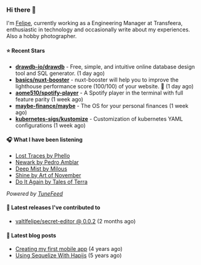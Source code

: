 ### Hi there 👋

I'm [Felipe](https://felipevm.com), currently working as a Engineering Manager at Transfeera, enthusiastic in technology and occasionally write about my experiences. Also a hobby photographer.

#### ⭐ Recent Stars
- **[drawdb-io/drawdb](https://github.com/drawdb-io/drawdb)** - Free, simple, and intuitive online database design tool and SQL generator. (1 day ago)
- **[basics/nuxt-booster](https://github.com/basics/nuxt-booster)** - nuxt-booster will help you to improve the lighthouse performance score (100/100) of your website. 🚀 (1 day ago)
- **[aome510/spotify-player](https://github.com/aome510/spotify-player)** - A Spotify player in the terminal with full feature parity (1 week ago)
- **[maybe-finance/maybe](https://github.com/maybe-finance/maybe)** - The OS for your personal finances (1 week ago)
- **[kubernetes-sigs/kustomize](https://github.com/kubernetes-sigs/kustomize)** - Customization of kubernetes YAML configurations (1 week ago)

#### 🎧 What I have been listening
- [Lost Traces by Phello](https://open.spotify.com/track/3hIIu3IWfzTx36Q67XKOTz)
- [Newark by Pedro Amblar](https://open.spotify.com/track/3VSL6qzD1jjXGzp99rncwE)
- [Deep Mist by Milous](https://open.spotify.com/track/3ShpwQAo4AYXGZzkcXbq4H)
- [Shine by Art of November](https://open.spotify.com/track/4tAKd6ouFGZMGcU4CQvtH7)
- [Do It Again by Tales of Terra](https://open.spotify.com/track/48YpKQYrE4hXtLkLmgEy89)

_Powered by [TuneFeed](https://tunefeed.app?ref=valtlfelipe-gh-profile)_ 

#### 🚀 Latest releases I've contributed to


- [valtlfelipe/secret-editor @ 0.0.2](https://github.com/valtlfelipe/secret-editor/releases/tag/0.0.2) (2 months ago)

#### 📄 Latest blog posts
- [Creating my first mobile app](https://felipevm.com/posts/creating-my-first-mobile-app/) (4 years ago)
- [Using Sequelize With Hapijs](https://felipevm.com/posts/using-sequelize-with-hapijs/) (5 years ago)
